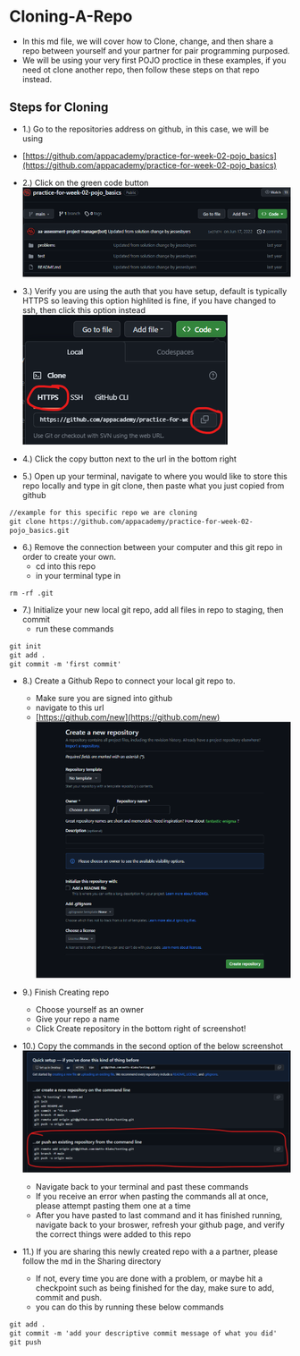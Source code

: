 # Cloning-A-Repo
- In this md file, we will cover how to Clone, change, and then share a repo between yourself and your partner for pair programming purposed.
- We will be using your very first POJO proctice in these examples, if you need ot clone another repo, then follow these steps on that repo instead.

## Steps for Cloning
- 1.) Go to the repositories address on github, in this case, we will be using
- [https://github.com/appacademy/practice-for-week-02-pojo_basics](https://github.com/appacademy/practice-for-week-02-pojo_basics)
- 2.) Click on the green code button
![Alt text](Screenshot%202023-08-09%20134548.png)
- 3.) Verify you are using the auth that you have setup, default is typically HTTPS so leaving this option highlited is fine, if you have changed to ssh, then click this option instead
![Alt text](Screenshot%202023-08-09%20134748.png)
- 4.) Click the copy button next to the url in the bottom right

- 5.) Open up your terminal, navigate to where you would like to store this repo locally and type in git clone, then paste what you just copied from github
```
//example for this specific repo we are cloning
git clone https://github.com/appacademy/practice-for-week-02-pojo_basics.git
```
- 6.) Remove the connection between your computer and this git repo in order to create your own.
    - cd into this repo
    - in your terminal type in
```
rm -rf .git
```
- 7.) Initialize your new local git repo, add all files in repo to staging, then commit
    - run these commands
```
git init
git add .
git commit -m 'first commit'
```
- 8.) Create a Github Repo to connect your local git repo to.
    - Make sure you are signed into github
    - navigate to this url
    - [https://github.com/new](https://github.com/new)
![Alt text](Screenshot%202023-08-09%20140113.png)
- 9.) Finish Creating repo
    - Choose yourself as an owner
    - Give your repo a name
    - Click Create repository in the bottom right of screenshot!
- 10.) Copy the commands in the second option of the below screenshot
![Alt text](Screenshot%202023-08-09%20140515.png)

    - Navigate back to your terminal and past these commands
    - If you receive an error when pasting the commands all at once, please attempt pasting them one at a time
    - After you have pasted to last command and it has finished running, navigate back to your broswer, refresh your github page, and verify the correct things were added to this repo

- 11.) If you are sharing this newly created repo with a a partner, please follow the md in the Sharing directory
    - If not, every time you are done with a problem, or maybe hit a checkpoint such as being finished for the day, make sure to add, commit and push.
    - you can do this by running these below commands
```
git add .
git commit -m 'add your descriptive commit message of what you did'
git push
```
